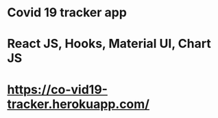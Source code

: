 # Covid 19 tracker app 
# React JS, Hooks, Material UI, Chart JS
# https://co-vid19-tracker.herokuapp.com/ 
